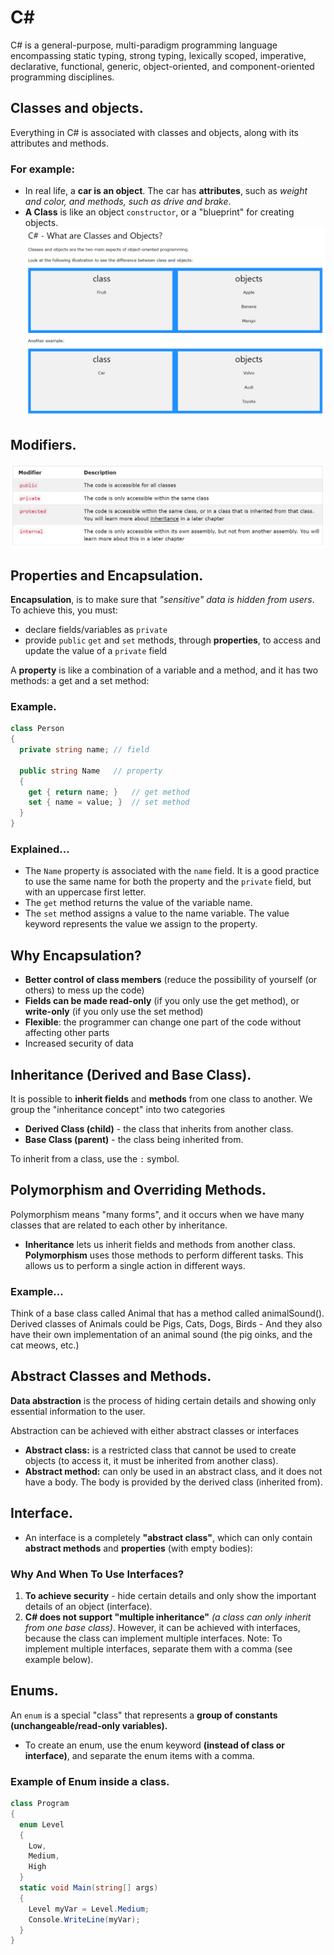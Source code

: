 # C#
C# is a general-purpose, multi-paradigm programming language encompassing static typing, strong typing, lexically scoped, imperative, declarative, functional, generic, object-oriented, and component-oriented programming disciplines.

## Classes and objects.
Everything in C# is associated with classes and objects, along with its attributes and methods. 
### For example: 
* In real life, a **car is an object**. The car has **attributes**, such as *weight and color, and methods, such as drive and brake*.
* **A Class** is like an object `constructor`, or a "blueprint" for creating objects.
![classes objects](imgs/classesNobjects.PNG)

## Modifiers.
![modifiers](imgs/modifiers.PNG)
## Properties and Encapsulation.
**Encapsulation**, is to make sure that *"sensitive" data is hidden from users*. To achieve this, you must:
* declare fields/variables as `private`
* provide `public` `get` and `set` methods, through **properties**, to access and update the value of a `private` field

A **property** is like a combination of a variable and a method, and it has two methods: a get and a set method:
### Example.
```c#
class Person
{
  private string name; // field

  public string Name   // property
  {
    get { return name; }   // get method
    set { name = value; }  // set method
  }
}
```
### Explained...
* The `Name` property is associated with the `name` field. It is a good practice to use the same name for both the property and the `private` field, but with an uppercase first letter.
* The `get` method returns the value of the variable name.
* The `set` method assigns a value to the name variable. The value keyword represents the value we assign to the property.

## Why Encapsulation?
* **Better control of class members** (reduce the possibility of yourself (or others) to mess up the code)
* **Fields can be made read-only** (if you only use the get method), or **write-only** (if you only use the set method)
* **Flexible**: the programmer can change one part of the code without affecting other parts
* Increased security of data

## Inheritance (Derived and Base Class).
It is possible to **inherit fields** and **methods** from one class to another. We group the "inheritance concept" into two categories
* **Derived Class (child)** - the class that inherits from another class.
* **Base Class (parent)** - the class being inherited from.

To inherit from a class, use the `:` symbol.

## Polymorphism and Overriding Methods.
Polymorphism means "many forms", and it occurs when we have many classes that are related to each other by inheritance.
*  **Inheritance** lets us inherit fields and methods from another class. **Polymorphism** uses those methods to perform different tasks. This allows us to perform a single action in different ways.
### Example...
Think of a base class called Animal that has a method called animalSound(). Derived classes of Animals could be Pigs, Cats, Dogs, Birds - And they also have their own implementation of an animal sound (the pig oinks, and the cat meows, etc.)

## Abstract Classes and Methods.
**Data abstraction** is the process of hiding certain details and showing only essential information to the user.

Abstraction can be achieved with either abstract classes or interfaces
* **Abstract class:** is a restricted class that cannot be used to create objects (to access it, it must be inherited from another class).
* **Abstract method:** can only be used in an abstract class, and it does not have a body. The body is provided by the derived class (inherited from).

## Interface.
* An interface is a completely **"abstract class"**, which can only contain **abstract methods** and **properties** (with empty bodies):

### Why And When To Use Interfaces?
1) **To achieve security** - hide certain details and only show the important details of an object (interface).
2) **C# does not support "multiple inheritance"** *(a class can only inherit from one base class)*. However, it can be achieved with interfaces, because the class can implement multiple interfaces. Note: To implement multiple interfaces, separate them with a comma (see example below).

## Enums.
An `enum` is a special "class" that represents a **group of constants (unchangeable/read-only variables).**
* To create an enum, use the enum keyword **(instead of class or interface)**, and separate the enum items with a comma.

### Example of Enum inside a class.
```C#
class Program
{
  enum Level
  {
    Low,
    Medium,
    High
  }
  static void Main(string[] args)
  {
    Level myVar = Level.Medium;
    Console.WriteLine(myVar);
  }
}
```
